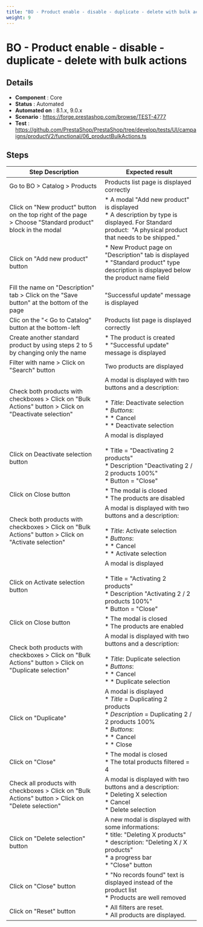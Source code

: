 ```yaml
---
title: "BO - Product enable - disable - duplicate - delete with bulk actions"
weight: 9
---
```


# BO - Product enable - disable - duplicate - delete with bulk actions
## Details
* **Component** : Core
* **Status** : Automated
* **Automated on** : 8.1.x, 9.0.x
* **Scenario** : https://forge.prestashop.com/browse/TEST-4777
* **Test** : https://github.com/PrestaShop/PrestaShop/tree/develop/tests/UI/campaigns/productV2/functional/06_productBulkActions.ts

## Steps
| Step Description | Expected result |
| ----- | ----- |
| Go to BO > Catalog > Products | Products list page is displayed correctly |
| Click on "New product" button on the top right of the page > Choose "Standard product" block in the modal | * A modal "Add new product" is displayed<br> * A description by type is displayed. For Standard product:  "A physical product that needs to be shipped." |
| Click on "Add new product" button | * New Product page on "Description" tab is displayed<br> * "Standard product" type description is displayed below the product name field |
| Fill the name on "Description" tab > Click on the "Save button" at the bottom of the page | "Successful update" message is displayed |
| Clic on the "< Go to Catalog" button at the bottom-left | Products list page is displayed correctly |
| Create another standard product by using steps 2 to 5 by changing only the name | * The product is created<br> * "Successful update" message is displayed |
| Filter with name > Click on "Search" button | Two products are displayed |
| Check both products with checkboxes > Click on "Bulk Actions" button > Click on "Deactivate selection" | A modal is displayed with two buttons and a description:<br><br>* *Title*: Deactivate selection<br>*  *Buttons*: <br> * * Cancel<br> * * Deactivate selection |
| Click on Deactivate selection button | A modal is displayed<br><br>* Title = "Deactivating 2 products" <br>* Description "Deactivating 2 / 2 products 100%"<br>* Button = "Close" |
| Click on Close button | * The modal is closed<br>* The products are disabled |
| Check both products with checkboxes > Click on "Bulk Actions" button > Click on "Activate selection" | A modal is displayed with two buttons and a description:<br><br>* *Title*: Activate selection<br>*  *Buttons*: <br> * * Cancel<br> * * Activate selection |
| Click on Activate selection button | A modal is displayed<br><br>* Title = "Activating 2 products" <br>* Description "Activating 2 / 2 products 100%"<br>* Button = "Close" |
| Click on Close button | * The modal is closed<br>* The products are enabled |
| Check both products with checkboxes > Click on "Bulk Actions" button > Click on "Duplicate selection" | A modal is displayed with two buttons and a description:<br><br>* *Title*: Duplicate selection<br>*  *Buttons*: <br> * * Cancel<br> * * Duplicate selection |
| Click on "Duplicate" | A modal is displayed<br>* *Title* = Duplicating 2 products<br>* *Description* = Duplicating 2 / 2 products 100%<br>* *Buttons*:<br>* *  Cancel<br>* *  Close |
| Click on "Close" | * The modal is closed<br> * The total products filtered = 4 |
| Check all products with checkboxes > Click on "Bulk Actions" button > Click on "Delete selection" | A modal is displayed with two buttons and a description:<br> * Deleting X selection<br> * Cancel<br> * Delete selection |
| Click on "Delete selection" button | A new modal is displayed with some informations:<br> * title: "Deleting X products"<br> * description: "Deleting X / X products"<br> * a progress bar<br> * "Close" button |
| Click on "Close" button | * "No records found" text is displayed instead of the product list<br> * Products are well removed |
| Click on "Reset" button | * All filters are reset.<br> * All products are displayed. |
